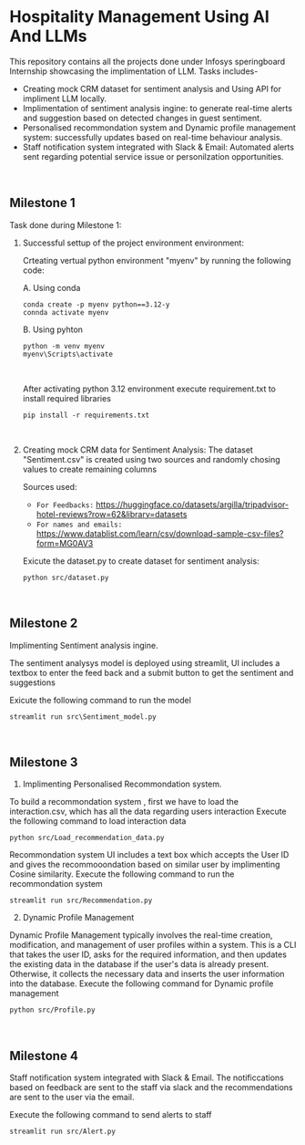 # Hospitality Management Using AI And LLMs

This repository contains all the projects done under Infosys speringboard Internship showcasing the implimentation of LLM. Tasks includes-
- Creating mock CRM dataset for sentiment analysis and Using API for impliment LLM locally.
- Implimentation of sentiment analysis ingine: to generate real-time alerts and suggestion based on detected changes in guest sentiment.
- Personalised recommondation system and Dynamic profile management system: successfully updates based on real-time behaviour analysis.
- Staff notification system integrated with Slack & Email: Automated alerts sent regarding potential service issue or personilzation opportunities.

<br>

## Milestone 1

Task done during Milestone 1:
1. Successful settup of the project environment environment:
   
   Crteating vertual python environment "myenv" by running the following code:

   A. Using conda
    ```
    conda create -p myenv python==3.12-y
    connda activate myenv
    ```
   B. Using pyhton
    ```
    python -m venv myenv
    myenv\Scripts\activate
    ```
    <br>

    After activating python 3.12 environment execute requirement.txt to install required libraries
    ```
    pip install -r requirements.txt
    ```
    <br>
2. Creating mock CRM data for Sentiment Analysis:
    The dataset "Sentiment.csv" is created using two sources and randomly chosing values to create remaining columns
  
    Sources used:
    - `For Feedbacks:`  https://huggingface.co/datasets/argilla/tripadvisor-hotel-reviews?row=62&library=datasets
    - `For names and emails:`  https://www.datablist.com/learn/csv/download-sample-csv-files?form=MG0AV3
  
    Exicute the dataset.py to create dataset for sentiment analysis:
    ```
    python src/dataset.py
    ```
<br>

## Milestone 2

Implimenting Sentiment analysis ingine.

The sentiment analysys model is deployed using streamlit, UI includes a textbox to enter the feed back and a submit button to get the sentiment and suggestions

Exicute the following command to run the model

```
streamlit run src\Sentiment_model.py
```
<br>

## Milestone 3

1. Implimenting Personalised Recommondation system.

To build a recommondation system , first we have to load the interaction.csv, which has all the data regarding users interaction
Execute the following command to load interaction data
```
python src/Load_recommendation_data.py
```

Recommondation system UI includes a text box which accepts the User ID and gives the recommooondation based on similar user by implimenting Cosine similarity.
Execute the following command to run the recommondation system
```
streamlit run src/Recommendation.py
```

2. Dynamic Profile Management

Dynamic Profile Management typically involves the real-time creation, modification, and management of user profiles within a system. This is a CLI that takes the user ID, asks for the required information, and then updates the existing data in the database if the user's data is already present. Otherwise, it collects the necessary data and inserts the user information into the database.
Execute the following command for Dynamic profile management
```
python src/Profile.py
```
<br>

## Milestone 4

Staff notification system integrated with Slack & Email. The notificcations based on feedback are sent to the staff via slack and the recommendations are sent to the user via the email. 

Execute the following command to send alerts to staff
```
streamlit run src/Alert.py
```
